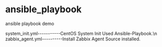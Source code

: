 # ansible_playbook
ansible playbook demo

system_init.yml-----------CentOS System Init Used Ansible-Playbook.\n
zabbix_agent.yml----------Install Zabbix Agent Source installed.
